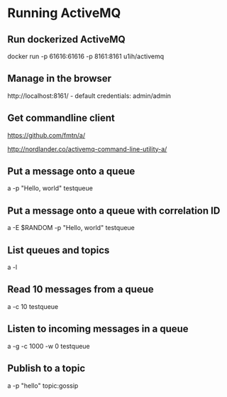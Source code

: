 # Running ActiveMQ

## Run dockerized ActiveMQ

docker run -p 61616:61616 -p 8161:8161 u1ih/activemq

## Manage in the browser

http://localhost:8161/ - default credentials: admin/admin

## Get commandline client

https://github.com/fmtn/a/

http://nordlander.co/activemq-command-line-utility-a/

## Put a message onto a queue

a -p "Hello, world" testqueue

## Put a message onto a queue with correlation ID

a -E $RANDOM -p "Hello, world" testqueue

## List queues and topics

a -l

## Read 10 messages from a queue

a -c 10 testqueue

## Listen to incoming messages in a queue

a -g -c 1000 -w 0 testqueue

## Publish to a topic

a -p "hello" topic:gossip




